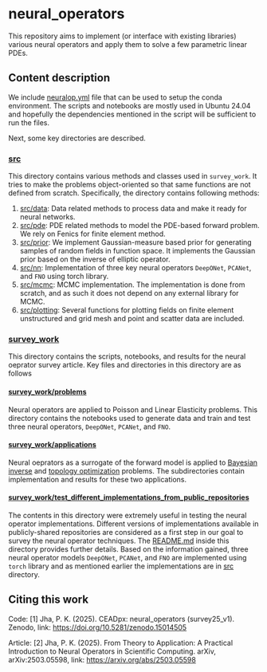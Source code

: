 # neural_operators

This repository aims to implement (or interface with existing libraries) various neural operators and apply them to solve a few parametric linear PDEs. 

## Content description

We include [neuralop.yml](neuralop.yml) file that can be used to setup the conda environment. The scripts and notebooks are mostly used in Ubuntu 24.04 and hopefully the dependencies mentioned in the script will be sufficient to run the files.

Next, some key directories are described. 

### [src](src)
This directory contains various methods and classes used in `survey_work`. It tries to make the problems object-oriented so that same functions are not defined from scratch. Specifically, the directory contains following methods:

1. [src/data](src/data): Data related methods to process data and make it ready for neural networks.
1. [src/pde](src/pde): PDE related methods to model the PDE-based forward problem. We rely on Fenics for finite element method.
1. [src/prior](src/prior): We implement Gaussian-measure based prior for generating samples of random fields in function space. It implements the Gaussian prior based on the inverse of elliptic operator. 
1. [src/nn](src/nn): Implementation of three key neural operators `DeepONet`, `PCANet`, and `FNO` using torch library.
1. [src/mcmc](src/mcmc): MCMC implementation. The implementation is done from scratch, and as such it does not depend on any external library for MCMC. 
1. [src/plotting](src/plotting): Several functions for plotting fields on finite element unstructured and grid mesh and point and scatter data are included. 

### [survey_work](survey_work)
This directory contains the scripts, notebooks, and results for the neural oeprator survey article. Key files and directories in this directory are as follows

#### [survey_work/problems](survey_work/problems) 
Neural operators are applied to Poisson and Linear Elasticity problems. This directory contains the notebooks used to generate data and train and test three neural operators, `DeepONet`, `PCANet`, and `FNO`.

#### [survey_work/applications](survey_work/applications) 

Neural oeprators as a surrogate of the forward model is applied to [Bayesian inverse](survey_work/applications/bayesian_inverse_problem) and [topology optimization](survey_work/applications/topology_optimization) problems. The subdirectories contain implementation and results for these two applications. 

#### [survey_work/test_different_implementations_from_public_repositories](survey_work/test_different_implementations_from_public_repositories)
The contents in this directory were extremely useful in testing the neural operator implementations. Different versions of implementations available in publicly-shared repositories are considered as a first step in our goal to survey the neural operator techniques. The [README.md](survey_work/test_different_implementations_from_public_repositories/README.md) inside this directory provides further details. Based on the information gained, three neural operator models `DeepONet`, `PCANet`, and `FNO` are implemented using `torch` library and as mentioned earlier the implementations are in [src](src) directory.


## Citing this work

Code:
<a id="1">[1]</a> 
Jha, P. K. (2025). 
CEADpx: neural_operators (survey25_v1).
Zenodo, link: https://doi.org/10.5281/zenodo.15014505

Article:
<a id="1">[2]</a> 
Jha, P. K. (2025). 
From Theory to Application: A Practical Introduction to Neural Operators in Scientific Computing.
arXiv, arXiv:2503.05598, link: https://arxiv.org/abs/2503.05598
 
